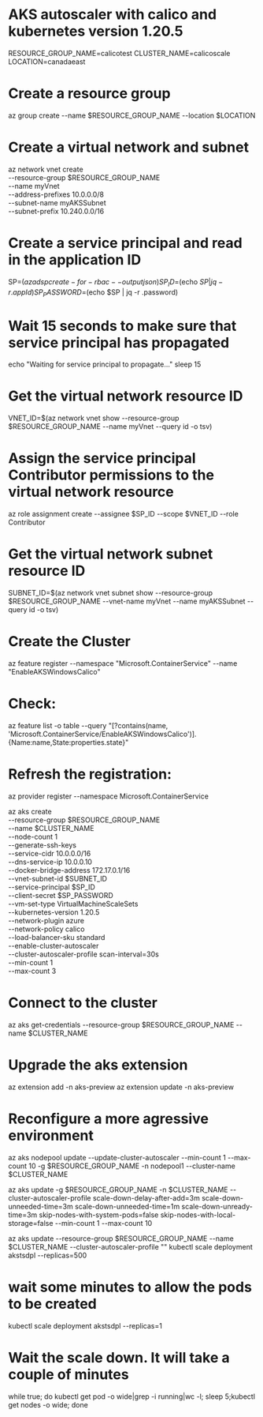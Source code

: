 # AKS autoscaler with calico and kubernetes version 1.20.5

RESOURCE_GROUP_NAME=calicotest
CLUSTER_NAME=calicoscale
LOCATION=canadaeast

# Create a resource group
az group create --name $RESOURCE_GROUP_NAME --location $LOCATION

# Create a virtual network and subnet
az network vnet create \
    --resource-group $RESOURCE_GROUP_NAME \
    --name myVnet \
    --address-prefixes 10.0.0.0/8 \
    --subnet-name myAKSSubnet \
    --subnet-prefix 10.240.0.0/16

# Create a service principal and read in the application ID
SP=$(az ad sp create-for-rbac --output json)
SP_ID=$(echo $SP | jq -r .appId)
SP_PASSWORD=$(echo $SP | jq -r .password)

# Wait 15 seconds to make sure that service principal has propagated
echo "Waiting for service principal to propagate..."
sleep 15

# Get the virtual network resource ID
VNET_ID=$(az network vnet show --resource-group $RESOURCE_GROUP_NAME --name myVnet --query id -o tsv)

# Assign the service principal Contributor permissions to the virtual network resource
az role assignment create --assignee $SP_ID --scope $VNET_ID --role Contributor

# Get the virtual network subnet resource ID
SUBNET_ID=$(az network vnet subnet show --resource-group $RESOURCE_GROUP_NAME --vnet-name myVnet --name myAKSSubnet --query id -o tsv)

# Create the Cluster

az feature register --namespace "Microsoft.ContainerService" --name "EnableAKSWindowsCalico"

# Check:
az feature list -o table --query "[?contains(name, 'Microsoft.ContainerService/EnableAKSWindowsCalico')].{Name:name,State:properties.state}"

# Refresh the registration:
az provider register --namespace Microsoft.ContainerService


az aks create \
    --resource-group $RESOURCE_GROUP_NAME \
    --name $CLUSTER_NAME \
    --node-count 1 \
    --generate-ssh-keys \
    --service-cidr 10.0.0.0/16 \
    --dns-service-ip 10.0.0.10 \
    --docker-bridge-address 172.17.0.1/16 \
    --vnet-subnet-id $SUBNET_ID \
    --service-principal $SP_ID \
    --client-secret $SP_PASSWORD \
    --vm-set-type VirtualMachineScaleSets \
    --kubernetes-version 1.20.5 \
    --network-plugin azure \
    --network-policy calico \
	--load-balancer-sku standard \
	--enable-cluster-autoscaler \
	--cluster-autoscaler-profile scan-interval=30s \
    --min-count 1 \
    --max-count 3
	
# Connect to the cluster
az aks get-credentials --resource-group $RESOURCE_GROUP_NAME --name $CLUSTER_NAME

# Upgrade the aks extension
az extension add -n aks-preview
az extension update -n aks-preview

# Reconfigure a more agressive environment 
az aks nodepool update --update-cluster-autoscaler --min-count 1 --max-count 10 -g $RESOURCE_GROUP_NAME -n nodepool1 --cluster-name $CLUSTER_NAME

az aks update -g $RESOURCE_GROUP_NAME -n $CLUSTER_NAME --cluster-autoscaler-profile scale-down-delay-after-add=3m scale-down-unneeded-time=3m scale-down-unneeded-time=1m scale-down-unready-time=3m skip-nodes-with-system-pods=false skip-nodes-with-local-storage=false --min-count 1 --max-count 10

az aks update --resource-group $RESOURCE_GROUP_NAME --name $CLUSTER_NAME --cluster-autoscaler-profile ""
kubectl scale deployment akstsdpl --replicas=500

# wait some minutes to allow the pods to be created
kubectl scale deployment akstsdpl --replicas=1

# Wait the scale down. It will take a couple of minutes
while true; do kubectl get pod -o wide|grep -i running|wc -l; sleep 5;kubectl get nodes -o wide; done
